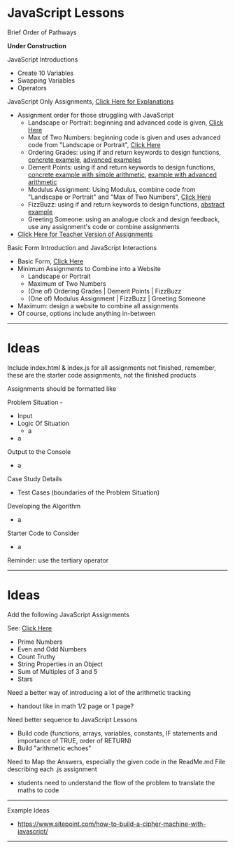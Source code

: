 # JavaScript Lessons
Brief Order of Pathways

**Under Construction**

JavaScript Introductions
- Create 10 Variables
- Swapping Variables
- Operators

JavaScript Only Assignments, <a href="https://github.com/MercersKitchen/Webpages-Sites/tree/master/JavaScript%20Lessons/UNDERCONSTRUCTION/ReadMe%20Explanations">Click Here for Explanations</a>
- Assignment order for those struggling with JavaScript
  - Landscape or Portrait: beginning and advanced code is given, <a href="">Click Here</a>
  - Max of Two Numbers: beginning code is given and uses advanced code from "Landscape or Portrait", <a href="">Click Here</a>
  - Ordering Grades: using if and return keywords to design functions, <a href="">concrete example</a>, <a href="">advanced examples</a>
  - Demerit Points: using if and return keywords to design functions, <a href="">concrete example with simple arithmetic</a>, <a href="">example with advanced arithmetic</a>
  - Modulus Assignment: Using Modulus, combine code from "Landscape or Portrait" and "Max of Two Numbers", <a href="">Click Here</a>
  - FizzBuzz: using if and return keywords to design functions, <a href="">abstract example</a>
  - Greeting Someone: using an analogue clock and design feedback, use any assignment's code or combine assignments
- <a href="https://github.com/QEHS-Websites/JavaScript-Sandbox/tree/master/Solutions%20to%20CS20%20Assignments">Click Here for Teacher Version of Assignments</a>

Basic Form Introduction and JavaScript Interactions
- Basic Form, <a href="https://github.com/MercersKitchen/CS20/tree/master/Websites/Intermediate%20Boilerplate/Basic%20Form%20Collection">Click Here</a>
- Minimum Assignments to Combine into a Website
  - Landscape or Portrait
  - Maximum of Two Numbers
  - (One of) Ordering Grades | Demerit Points | FizzBuzz
  - (One of) Modulus Assignment | FizzBuzz | Greeting Someone
- Maximum: design a website to combine all assignments
- Of course, options include anything in-between

---

# Ideas
Include index.html & index.js for all assignments not finished,
remember, these are the starter code assignments, not the finished products

Assignments should be formatted like

Problem Situation -
- Input
- Logic Of Situation
  - a
- a

Output to the Console
- a

Case Study Details
- Test Cases (boundaries of the Problem Situation)

Developing the Algorithm
- a

Starter Code to Consider
- a

Reminder: use the tertiary operator

---

# Ideas
Add the following JavaScript Assignments

See: <a href="https://github.com/QEHS-Websites/JavaScript-Sandbox/tree/master/IOP%20Computational%20Exercises#landscape-or-portrait">Click Here</a>
- Prime Numbers
- Even and Odd Numbers
- Count Truthy
- String Properties in an Object
- Sum of Multiples of 3 and 5
- Stars

Need a better way of introducing a lot of the arithmetic tracking
- handout like in math 1/2 page or 1 page?

Need better sequence to JavaScript Lessons
- Build code (functions, arrays, variables, constants, IF statements and importance of TRUE, order of RETURN)
- Build "arithmetic echoes"

Need to Map the Answers, especially the given code in the ReadMe.md File describing each .js assignment
- students need to understand the flow of the problem to translate the maths to code

---

Example Ideas
- https://www.sitepoint.com/how-to-build-a-cipher-machine-with-javascript/

---
